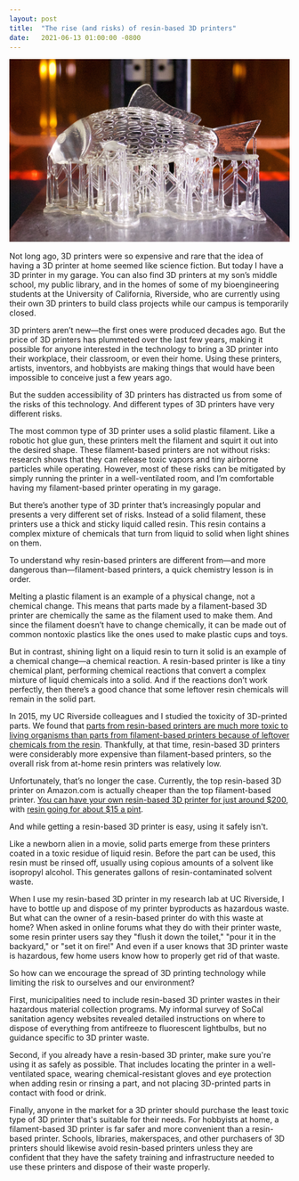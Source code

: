 ```yaml
---
layout: post
title:  "The rise (and risks) of resin-based 3D printers"
date:   2021-06-13 01:00:00 -0800
---
```


<img src="/assets/fish.jpg">

Not long ago, 3D printers were so expensive and rare that the idea of having a 3D printer at home seemed like science fiction.  But today I have a 3D printer in my garage.  You can also find 3D printers at my son’s middle school, my public library, and in the homes of some of my bioengineering students at the University of California, Riverside, who are currently using their own 3D printers to build class projects while our campus is temporarily closed.

3D printers aren’t new—the first ones were produced decades ago.  But the price of 3D printers has plummeted over the last few years, making it possible for anyone interested in the technology to bring a 3D printer into their workplace, their classroom, or even their home.  Using these printers, artists, inventors, and hobbyists are making things that would have been impossible to conceive just a few years ago.

But the sudden accessibility of 3D printers has distracted us from some of the risks of this technology.  And different types of 3D printers have very different risks.

<!--more-->

The most common type of 3D printer uses a solid plastic filament.  Like a robotic hot glue gun, these printers melt the filament and squirt it out into the desired shape.  These filament-based printers are not without risks:  research shows that they can release toxic vapors and tiny airborne particles while operating.  However, most of these risks can be mitigated by simply running the printer in a well-ventilated room, and I’m comfortable having my filament-based printer operating in my garage.

But there’s another type of 3D printer that’s increasingly popular and presents a very different set of risks.  Instead of a solid filament, these printers use a thick and sticky liquid called resin.  This resin contains a complex mixture of chemicals that turn from liquid to solid when light shines on them.

To understand why resin-based printers are different from—and more dangerous than—filament-based printers, a quick chemistry lesson is in order.

Melting a plastic filament is an example of a physical change, not a chemical change. This means that parts made by a filament-based 3D printer are chemically the same as the filament used to make them.  And since the filament doesn’t have to change chemically, it can be made out of common nontoxic plastics like the ones used to make plastic cups and toys.

But in contrast, shining light on a liquid resin to turn it solid is an example of a chemical change—a chemical reaction.  A resin-based printer is like a tiny chemical plant, performing chemical reactions that convert a complex mixture of liquid chemicals into a solid.  And if the reactions don’t work perfectly, then there’s a good chance that some leftover resin chemicals will remain in the solid part.

In 2015, my UC Riverside colleagues and I studied the toxicity of 3D-printed parts.  We found that [parts from resin-based printers are much more toxic to living organisms than parts from filament-based printers because of leftover chemicals from the resin](http://pubs.acs.org/doi/abs/10.1021/acs.estlett.5b00249).  Thankfully, at that time, resin-based 3D printers were considerably more expensive than filament-based printers, so the overall risk from at-home resin printers was relatively low.

Unfortunately, that’s no longer the case.  Currently, the top resin-based 3D printer on Amazon.com is actually cheaper than the top filament-based printer.  [You can have your own resin-based 3D printer for just around $200](https://www.amazon.com/Official-Photocuring-Precision-Monochrome-5-12x3-23x6-3inch/dp/B08HLDM8XK), with [resin going for about $15 a pint](https://www.amazon.com/ELEGOO-Printer-Precise-Printing-UV-Curing/dp/B08T1QWQ8C).

And while getting a resin-based 3D printer is easy, using it safely isn't.

Like a newborn alien in a movie, solid parts emerge from these printers coated in a toxic residue of liquid resin.  Before the part can be used, this resin must be rinsed off, usually using copious amounts of a solvent like isopropyl alcohol.  This generates gallons of resin-contaminated solvent waste.

When I use my resin-based 3D printer in my research lab at UC Riverside, I have to bottle up and dispose of my printer byproducts as hazardous waste.  But what can the owner of a resin-based printer do with this waste at home?   When asked in online forums what they do with their printer waste, some resin printer users say they "flush it down the toilet," "pour it in the backyard," or "set it on fire!"  And even if a user knows that 3D printer waste is hazardous, few home users know how to properly get rid of that waste.

So how can we encourage the spread of 3D printing technology while limiting the risk to ourselves and our environment?

First, municipalities need to include resin-based 3D printer wastes in their hazardous material collection programs.  My informal survey of SoCal sanitation agency websites revealed detailed instructions on where to dispose of everything from antifreeze to fluorescent lightbulbs, but no guidance specific to 3D printer waste.

Second, if you already have a resin-based 3D printer, make sure you're using it as safely as possible.  That includes locating the printer in a well-ventilated space, wearing chemical-resistant gloves and eye protection when adding resin or rinsing a part, and not placing 3D-printed parts in contact with food or drink.

Finally, anyone in the market for a 3D printer should purchase the least toxic type of 3D printer that's suitable for their needs.  For hobbyists at home, a filament-based 3D printer is far safer and more convenient than a resin-based printer.  Schools, libraries, makerspaces, and other purchasers of 3D printers should likewise avoid resin-based printers unless they are confident that they have the safety training and infrastructure needed to use these printers and dispose of their waste properly.







